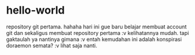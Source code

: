 # hello-world
repository git pertama. hahaha
hari ini gue baru belajar membuat account git dan sekaligus membuat repository pertama :v 
kelihatannya mudah. tapi gaktaulah ya nantinya gimana :v entah kemudahan ini adalah konspirasi doraemon semata? :v lihat saja nanti.

